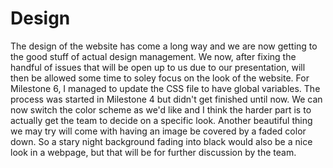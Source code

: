 # Design 

The design of the website has come a long way and we are now getting to the good stuff of actual design management. We now, after fixing the handful of issues that will be open up to us due to our presentation, will then be allowed some time to soley focus on the look of the website. For Milestone 6, I managed to update the CSS file to have global variables. The process was started in Milestone 4 but didn't get finished until now. We can now switch the color scheme as we'd like and I think the harder part is to actually get the team to decide on a specific look. Another beautiful thing we may try will come with having an image be covered by a faded color down. So a stary night background fading into black would also be a nice look in a webpage, but that will be for further discussion by the team.
